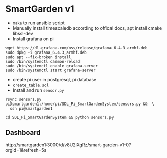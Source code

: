 # SmartGarden v1

* `make` to run ansible script
* Manually install timescaledb according to offical docs, apt install cmake libssl-dev
* Install grafana on pi

```
wget https://dl.grafana.com/oss/release/grafana_6.4.3_armhf.deb
sudo dpkg -i grafana_6.4.3_armhf.deb
sudo apt --fix-broken install
sudo /bin/systemctl daemon-reload
sudo /bin/systemctl enable grafana-server
sudo /bin/systemctl start grafana-server
```

* create pi user in postgresql, pi database
* `create_table.sql`
* Install and run `sensor.py` 

```
rsync sensors.py pi@smartgarden1:/home/pi/SDL_Pi_SmartGardenSystem/sensors.py &&  \
  ssh pi@smartgarden1

cd SDL_Pi_SmartGardenSystem && python sensors.py
```

## Dashboard

http://smartgarden1:3000/d/v8U2lXgRz/smart-garden-v1-0?orgId=1&refresh=5s

